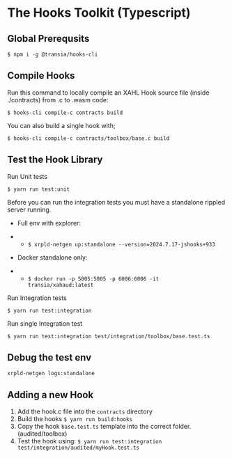 # The Hooks Toolkit (Typescript)

## Global Prerequsits

`$ npm i -g @transia/hooks-cli`

## Compile Hooks

Run this command to locally compile an XAHL Hook source file (inside ./contracts) from .c to .wasm code:

`$ hooks-cli compile-c contracts build`

You can also build a single hook with;

`$ hooks-cli compile-c contracts/toolbox/base.c build`

## Test the Hook Library

Run Unit tests

`$ yarn run test:unit`

Before you can run the integration tests you must have a standalone rippled server running.

- Full env with explorer:

- - `$ xrpld-netgen up:standalone --version=2024.7.17-jshooks+933`

- Docker standalone only:

- - `$ docker run -p 5005:5005 -p 6006:6006 -it transia/xahaud:latest`

Run Integration tests

`$ yarn run test:integration`

Run single Integration test

`$ yarn run test:integration test/integration/toolbox/base.test.ts`

## Debug the test env

`xrpld-netgen logs:standalone`

## Adding a new Hook

1. Add the hook.c file into the `contracts` directory
4. Build the hooks `$ yarn run build:hooks`
3. Copy the hook `base.test.ts` template into the correct folder. (audited/toolbox)
4. Test the hook using:
`$ yarn run test:integration test/integration/audited/myHook.test.ts`
